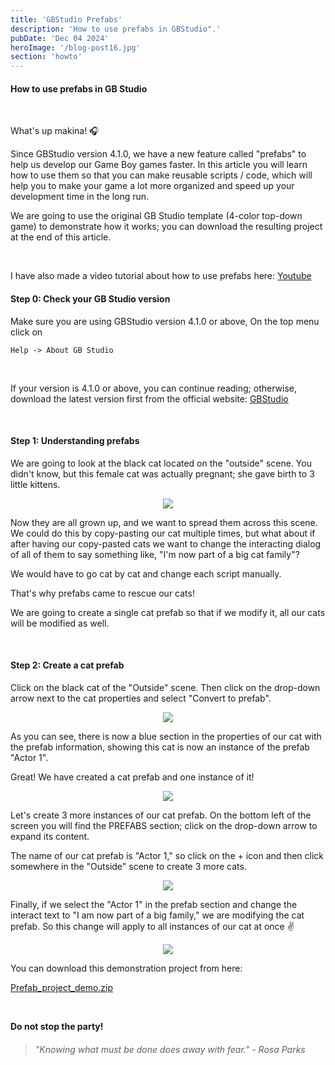 ```yaml
---
title: 'GBStudio Prefabs'
description: 'How to use prefabs in GBStudio".'
pubDate: 'Dec 04 2024'
heroImage: '/blog-post16.jpg'
section: 'howto'
---
```


#### How to use prefabs in GB Studio

<br>

What's up makina! &#127911;

Since GBStudio version 4.1.0, we have a new feature called "prefabs" to help us develop our Game Boy games faster. In this article you will learn how to use them so that you can make reusable scripts / code, which will help you to make your game a lot more organized and speed up your development time in the long run.

We are going to use the original GB Studio template (4-color top-down game) to demonstrate how it works; you can download the resulting project at the end of this article.

<br>

I have also made a video tutorial about how to use prefabs here:
<a href="https://youtu.be/hD6xA-QhRB0" target="_blank">Youtube</a>


#### Step 0: Check your GB Studio version
Make sure you are using GBStudio version 4.1.0 or above, On the top menu click on

```
Help -> About GB Studio
```
<br>

If your version is 4.1.0 or above, you can continue reading; otherwise, download the latest version first from the official website:
<a href="https://www.gbstudio.dev" target="_blank">GBStudio</a>


<br>

#### Step 1: Understanding prefabs
We are going to look at the black cat located on the "outside" scene. You didn't know, but this female cat was actually pregnant; she gave birth to 3 little kittens.
<p align="center">
    <img src="https://www.playmakina.com/blog-post16-1-cat.png" />
</p>

Now they are all grown up, and we want to spread them across this scene.
We could do this by copy-pasting our cat multiple times, but what about if after having our copy-pasted cats we want to change the interacting dialog of all of them to say something like, "I'm now part of a big cat family"?

We would have to go cat by cat and change each script manually.

That's why prefabs came to rescue our cats!

We are going to create a single cat prefab so that if we modify it, all our cats will be modified as well.

<br>

#### Step 2: Create a cat prefab
Click on the black cat of the "Outside" scene. Then click on the drop-down arrow next to the cat properties and select "Convert to prefab".
<p align="center">
    <img src="https://www.playmakina.com/blog-post16-2-convert.png" />
</p>

As you can see, there is now a blue section in the properties of our cat with the prefab information, showing this cat is now an instance of the prefab "Actor 1". 

Great! We have created a cat prefab and one instance of it!

<p align="center">
    <img src="https://www.playmakina.com/blog-post16-3-instance.png" />
</p>

Let's create 3 more instances of our cat prefab.
On the bottom left of the screen you will find the PREFABS section; click on the drop-down arrow to expand its content.

The name of our cat prefab is "Actor 1," so click on the + icon and then click somewhere in the "Outside" scene to create 3 more cats.
<p align="center">
    <img src="https://www.playmakina.com/blog-post16-4-plus.png" />
</p>

Finally, if we select the "Actor 1" in the prefab section and change the interact text to "I am now part of a big family," we are modifying the cat prefab. So this change will apply to all instances of our cat at once &#9996;

<p align="center">
    <img src="https://www.playmakina.com/blog-post16-5-result.png" />
</p>

You can download this demonstration project from here:

<a href="https://www.playmakina.com/Prefab_project_demo.zip" target="_blank">Prefab_project_demo.zip</a>

<br>

**Do not stop the party!**

> ###### "Knowing what must be done does away with fear." - Rosa Parks

